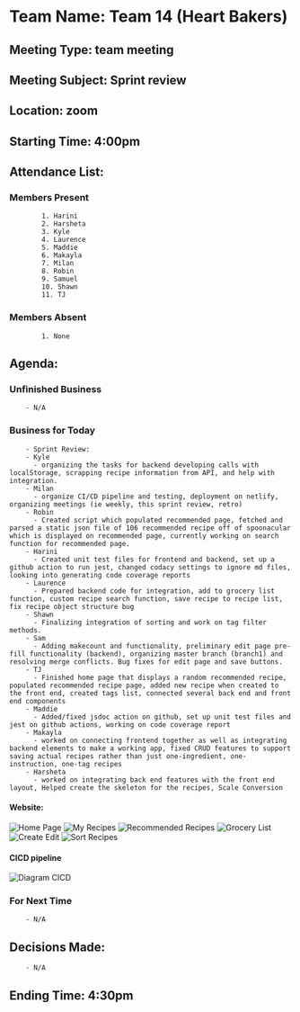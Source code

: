 # Team Name: Team 14 (Heart Bakers)
## Meeting Type: team meeting
## Meeting Subject: Sprint review
## Location: zoom
## Starting Time: 4:00pm
## Attendance List:
###     Members Present
            1. Harini
            2. Harsheta
            3. Kyle
            4. Laurence
            5. Maddie
            6. Makayla
            7. Milan 
            8. Robin
            9. Samuel
            10. Shawn
            11. TJ
###     Members Absent
            1. None
## Agenda:
###     Unfinished Business
        - N/A
###     Business for Today
        - Sprint Review:
        - Kyle
          - organizing the tasks for backend developing calls with localStorage, scrapping recipe information from API, and help with integration.
        - Milan
          - organize CI/CD pipeline and testing, deployment on netlify, organizing meetings (ie weekly, this sprint review, retro)
        - Robin
          - Created script which populated recommended page, fetched and parsed a static json file of 106 recommended recipe off of spoonacular which is displayed on recommended page, currently working on search function for recommended page. 
        - Harini
          - Created unit test files for frontend and backend, set up a github action to run jest, changed codacy settings to ignore md files, looking into generating code coverage reports
        - Laurence
          - Prepared backend code for integration, add to grocery list function, custom recipe search function, save recipe to recipe list, fix recipe object structure bug
        - Shawn
          - Finalizing integration of sorting and work on tag filter methods. 
        - Sam
          - Adding makecount and functionality, preliminary edit page pre-fill functionality (backend), organizing master branch (branch1) and resolving merge conflicts. Bug fixes for edit page and save buttons. 
        - TJ
          - Finished home page that displays a random recommended recipe, populated recommended recipe page, added new recipe when created to the front end, created tags list, connected several back end and front end components
        - Maddie
          - Added/fixed jsdoc action on github, set up unit test files and jest on github actions, working on code coverage report 
        - Makayla
          - worked on connecting frontend together as well as integrating backend elements to make a working app, fixed CRUD features to support saving actual recipes rather than just one-ingredient, one-instruction, one-tag recipes
        - Harsheta
          - worked on integrating back end features with the front end layout, Helped create the skeleton for the recipes, Scale Conversion
#### Website:
![Home Page](/cse110-fa21-group14/admin/meetings/images/Home%20Page%20S2.png)
![My Recipes](/cse110-fa21-group14/admin/meetings/images/My%20Recipes%20S2.png)
![Recommended Recipes](/cse110-fa21-group14/admin/meetings/images/Recommended%20Recipes%20S2.png)
![Grocery List](/cse110-fa21-group14/admin/meetings/images/Grocery%20List%20S2.png)
![Create Edit](/cse110-fa21-group14/admin/meetings/images/Create:Add%20Recipe%20S2.png)
![Sort Recipes](/cse110-fa21-group14/admin/meetings/images/Sort%20Recipes%20S2.png)

#### CICD pipeline
![Diagram CICD](/cse110-fa21-group14/admin/ci)

###     For Next Time
        - N/A
## Decisions Made:
        - N/A
## Ending Time: 4:30pm
